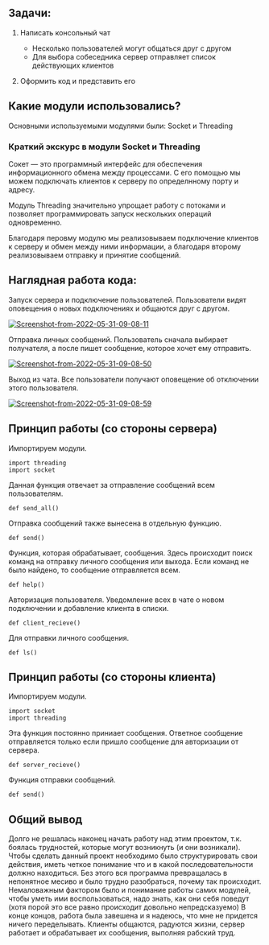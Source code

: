 ## Задачи:

1) Написать консольный чат
	  * Несколько пользователей могут общаться друг с другом
	  * Для выбора собеседника сервер отправляет список действующих клиентов
		
2) Оформить код и представить его

## Какие модули использовались?

Основными используемыми модулями были: Socket и Threading

### Краткий экскурс в модули Socket и Threading
        
Сокет — это программный интерфейс для обеспечения информационного обмена между процессами. С его помощью мы можем подключать клиентов к серверу по определнному порту и адресу.

Модуль Threading значительно упрощает работу с потоками и позволяет программировать запуск нескольких операций одновременно.

Благодаря перовму модулю мы реализовываем подключение клиентов к серверу и обмен между ними информации, а благодаря второму реализовываем отправку и принятие сообщений.

## Наглядная работа кода:

Запуск сервера и подключение пользователей.
Пользователи видят оповещения о новых подключениях и общаются друг с другом.

<a href="https://ibb.co/g4Zp0Wx"><img src="https://i.ibb.co/Z2zPQg0/Screenshot-from-2022-05-31-09-08-11.png" alt="Screenshot-from-2022-05-31-09-08-11" border="0"></a>

Отправка личных сообщений.
Пользователь сначала выбирает получателя, а после пишет сообщение, которое хочет ему отправить.

<a href="https://ibb.co/F3TD86r"><img src="https://i.ibb.co/bm9KN10/Screenshot-from-2022-05-31-09-08-50.png" alt="Screenshot-from-2022-05-31-09-08-50" border="0"></a>

Выход из чата.
Все пользователи получают оповещение об отключении этого пользователя.

<a href="https://ibb.co/CBr12FG"><img src="https://i.ibb.co/MnX26L0/Screenshot-from-2022-05-31-09-08-59.png" alt="Screenshot-from-2022-05-31-09-08-59" border="0"></a>

## Принцип работы (со стороны сервера)

Импортируем модули.

```
import threading
import socket
```
Данная функция отвечает за отправление сообщений всем пользователям.

```
def send_all()
```
Отправка сообщений также вынесена в отдельную функцию.

```
def send()
```
Функция, которая обрабатывает, сообщения.
Здесь происходит поиск команд на отправку личного сообщения или выхода.
Если команд не было найдено, то сообщение отправляется всем.

```
def help()
```
Авторизация пользователя. Уведомление всех в чате о новом подключении и добавление клиента в списки.

```
def client_recieve()
```

Для отправки личного сообщения.

```
def ls()
```

## Принцип работы (со стороны клиента)

Импортируем модули.

```
import socket
import threading
```

Эта функция постоянно приниает сообщения.
Ответное сообщение отправляется только если пришло сообщение для авторизации от сервера.

```
def server_recieve()
```

Функция отправки сообщений.

```
def send()
```

## Общий вывод

Долго не решалась наконец начать работу над этим проектом, т.к. боялась трудностей, которые могут возникнуть (и они возникали). 
Чтобы сделать данный проект необходимо было структурировать свои действия, иметь четкое понимание что и в какой последовательности должно находиться.
Без этого вся программа превращалась в непонятное месиво и было трудно разобраться, почему так происходит.
Немаловажным фактором было и понимание работы самих модулей, чтобы уметь ими воспользоваться, надо знать, как они себя поведут (хотя порой это все равно происходит довольно непредсказуемо)
В конце концов, работа была завешена и я надеюсь, что мне не придется ничего переделывать.
Клиенты общаются, радуются жизни, сервер работает и обрабатывает их сообщения, выполняя рабский труд.
